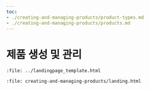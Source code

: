 ```yaml
---
toc:
- ./creating-and-managing-products/product-types.md
- ./creating-and-managing-products/products.md
---
```

# 제품 생성 및 관리

```{raw} html
:file: ../landingpage_template.html
```

```{raw} html
:file: creating-and-managing-products/landing.html
```
